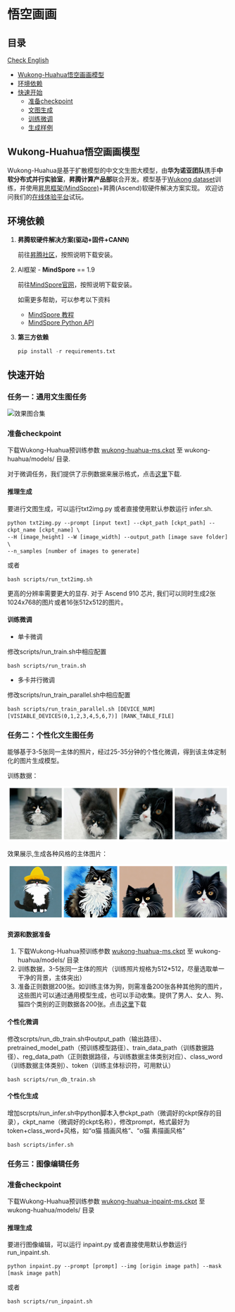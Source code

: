 
# 悟空画画

## 目录

[Check English](./README_EN.md)

- [Wukong-Huahua悟空画画模型](#Wukong-Huahua悟空画画模型)
- [环境依赖](#环境依赖)
- [快速开始](#快速开始)
  - [准备checkpoint](#准备checkpoint)
  - [文图生成](#文图生成)
  - [训练微调](#训练微调)
  - [生成样例](#生成样例)

## Wukong-Huahua悟空画画模型

Wukong-Huahua是基于扩散模型的中文文生图大模型，由**华为诺亚团队**携手**中软分布式并行实验室**，**昇腾计算产品部**联合开发。模型基于[Wukong dataset](https://wukong-dataset.github.io/wukong-dataset/)训练，并使用[昇思框架(MindSpore)](https://www.mindspore.cn)+昇腾(Ascend)软硬件解决方案实现。
欢迎访问我们的[在线体验平台](https://xihe.mindspore.cn/modelzoo/wukong)试玩。

## 环境依赖

1. **昇腾软硬件解决方案(驱动+固件+CANN)**

   前往[昇腾社区](<https://www.hiascend.com/software/cann/commercial>)，按照说明下载安装。

2. AI框架 - **MindSpore** == 1.9

   前往[MindSpore官网](<https://www.mindspore.cn/install>)，按照说明下载安装。

   如需更多帮助，可以参考以下资料
   
   -  [MindSpore 教程](https://www.mindspore.cn/tutorials/zh-CN/master/index.html)
   -  [MindSpore Python API](https://www.mindspore.cn/docs/zh-CN/master/index.html)

3. **第三方依赖**

   ```python
   pip install -r requirements.txt
   ```

## 快速开始

### 任务一：通用文生图任务

![效果图合集](demo/效果图合集.jpg)

### 准备checkpoint

下载Wukong-Huahua预训练参数 [wukong-huahua-ms.ckpt](https://download.mindspore.cn/toolkits/minddiffusion/wukong-huahua/wukong-huahua-ms.ckpt) 至 wukong-huahua/models/ 目录.

对于微调任务，我们提供了示例数据来展示格式，点击[这里](https://opt-release.obs.cn-central-221.ovaijisuan.com:443/wukonghuahua/dataset.tar.gz)下载.

#### 推理生成

要进行文图生成，可以运行txt2img.py 或者直接使用默认参数运行 infer.sh.

```shell
python txt2img.py --prompt [input text] --ckpt_path [ckpt_path] --ckpt_name [ckpt_name] \
--H [image_height] --W [image_width] --output_path [image save folder] \
--n_samples [number of images to generate]
```
或者
```shell
bash scripts/run_txt2img.sh
```

更高的分辨率需要更大的显存. 对于 Ascend 910 芯片, 我们可以同时生成2张1024x768的图片或者16张512x512的图片。

#### 训练微调

- 单卡微调

修改scripts/run_train.sh中相应配置

```shell
bash scripts/run_train.sh
```

- 多卡并行微调

修改scripts/run_train_parallel.sh中相应配置

```shell
bash scripts/run_train_parallel.sh [DEVICE_NUM] [VISIABLE_DEVICES(0,1,2,3,4,5,6,7)] [RANK_TABLE_FILE]
```

### 任务二：个性化文生图任务

能够基于3-5张同一主体的照片，经过25-35分钟的个性化微调，得到该主体定制化的图片生成模型。

训练数据：

![个性化训练数据-猫](demo/个性化训练数据-猫.jpg)

效果展示,生成各种风格的主体图片：

![个性化生成效果-猫](demo/个性化生成效果-猫.jpg)

#### 资源和数据准备

1. 下载Wukong-Huahua预训练参数 [wukong-huahua-ms.ckpt](https://download.mindspore.cn/toolkits/minddiffusion/wukong-huahua/wukong-huahua-ms.ckpt) 至 wukong-huahua/models/ 目录
2. 训练数据，3-5张同一主体的照片（训练照片规格为512*512，尽量选取单一干净的背景，主体突出）
3. 准备正则数据200张。如训练主体为狗，则需准备200张各种其他狗的图片，这些图片可以通过通用模型生成，也可以手动收集。提供了男人、女人、狗、猫四个类别的正则数据各200张。点击[这里](https://opt-release.obs.cn-central-221.ovaijisuan.com:443/wkhh-db/dataset/reg_data.rar)下载

#### 个性化微调

修改scrpts/run_db_train.sh中output_path（输出路径）、pretrained_model_path（预训练模型路径）、train_data_path（训练数据路径）、reg_data_path（正则数据路径，与训练数据主体类别对应）、class_word（训练数据主体类别）、token（训练主体标识符，可用默认）

```shell
bash scripts/run_db_train.sh
```

#### 个性化生成

增加scrpts/run_infer.sh中python脚本入参ckpt_path（微调好的ckpt保存的目录），ckpt_name（微调好的ckpt名称），修改prompt，格式最好为token+class_word+风格，如“α猫 插画风格”、“α猫 素描画风格”

```shell
bash scripts/infer.sh
```

### 任务三：图像编辑任务

### 准备checkpoint

下载Wukong-Huahua预训练参数 [wukong-huahua-inpaint-ms.ckpt](https://download.mindspore.cn/toolkits/minddiffusion/wukong-huahua/wukong-huahua-inpaint-ms.ckpt) 至 wukong-huahua/models/ 目录

#### 推理生成

要进行图像编辑，可以运行 inpaint.py 或者直接使用默认参数运行 run_inpaint.sh.

```shell
python inpaint.py --prompt [prompt] --img [origin image path] --mask [mask image path]
```
或者
```shell
bash scripts/run_inpaint.sh
```